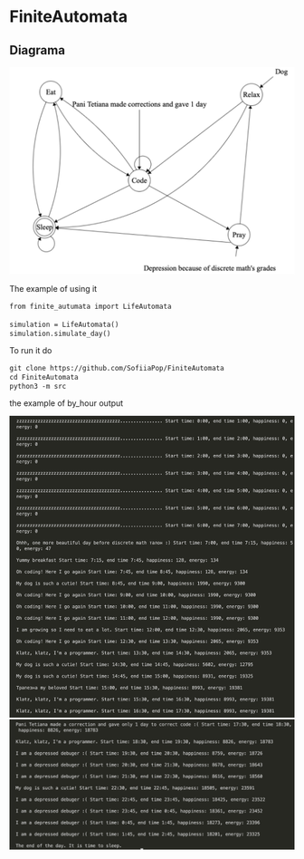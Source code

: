 # FiniteAutomata

## Diagrama

![Image Alt text](Diagrama/diagrama.png "Diagrama")

The example of using it
```
from finite_autumata import LifeAutomata

simulation = LifeAutomata()
simulation.simulate_day()
```
To run it do
```
git clone https://github.com/SofiiaPop/FiniteAutomata
cd FiniteAutomata
python3 -m src
```
the example of by_hour output

![Image Alt text](Diagrama/output_part1.png "Diagrama")
![Image Alt text](Diagrama/output_part2.png "Diagrama")
